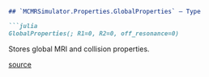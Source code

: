 ```markdown
## `MCMRSimulator.Properties.GlobalProperties` — Type

```julia
GlobalProperties(; R1=0, R2=0, off_resonance=0)
```

Stores global MRI and collision properties.

[source](https://git.fmrib.ox.ac.uk/ndcn0236/MCMRSimulator.jl/-/tree/716f5337a747a826b04bd4b345a5cda685bb4e0a/src/properties.jl#L17-L21)
```
